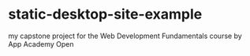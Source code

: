 # static-desktop-site-example
my capstone project for the Web Development Fundamentals course by App Academy Open
